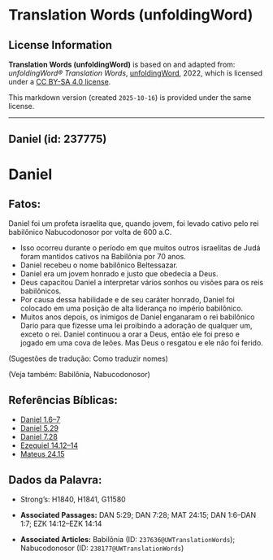 # Translation Words (unfoldingWord)

## License Information

**Translation Words (unfoldingWord)** is based on and adapted from: _unfoldingWord® Translation Words_, [unfoldingWord](https://unfoldingword.org/utw), 2022, which is licensed under a [CC BY-SA 4.0 license](https://creativecommons.org/licenses/by-sa/4.0/legalcode.en).

This markdown version (created `2025-10-16`) is provided under the same license.



--------------------------------

## Daniel (id: 237775)

Daniel
======

Fatos:
------

Daniel foi um profeta israelita que, quando jovem, foi levado cativo pelo rei babilônico Nabucodonosor por volta de 600 a.C.

* Isso ocorreu durante o período em que muitos outros israelitas de Judá foram mantidos cativos na Babilônia por 70 anos.
* Daniel recebeu o nome babilônico Beltessazar.
* Daniel era um jovem honrado e justo que obedecia a Deus.
* Deus capacitou Daniel a interpretar vários sonhos ou visões para os reis babilônicos.
* Por causa dessa habilidade e de seu caráter honrado, Daniel foi colocado em uma posição de alta liderança no império babilônico.
* Muitos anos depois, os inimigos de Daniel enganaram o rei babilônico Dario para que fizesse uma lei proibindo a adoração de qualquer um, exceto o rei. Daniel continuou a orar a Deus, então ele foi preso e jogado em uma cova de leões. Mas Deus o resgatou e ele não foi ferido.

(Sugestões de tradução: Como traduzir nomes)

(Veja também: Babilônia, Nabucodonosor)

Referências Bíblicas:
---------------------

* [Daniel 1\.6–7](https://ref.ly/Dan1:6-Dan1:7)
* [Daniel 5\.29](https://ref.ly/Dan5:29)
* [Daniel 7\.28](https://ref.ly/Dan7:28)
* [Ezequiel 14\.12–14](https://ref.ly/Ezek14:12-Ezek14:14)
* [Mateus 24\.15](https://ref.ly/Matt24:15)

Dados da Palavra:
-----------------

* Strong’s: H1840, H1841, G11580

* **Associated Passages:** DAN 5:29; DAN 7:28; MAT 24:15; DAN 1:6–DAN 1:7; EZK 14:12–EZK 14:14
* **Associated Articles:** Babilônia (ID: `237636@UWTranslationWords`); Nabucodonosor (ID: `238177@UWTranslationWords`)

